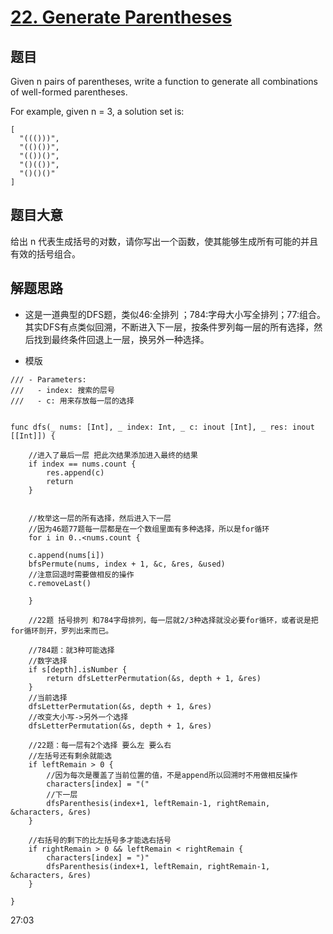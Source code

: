 # [22. Generate Parentheses](https://leetcode.com/problems/generate-parentheses/)


## 题目

Given n pairs of parentheses, write a function to generate all combinations of well-formed parentheses.

For example, given n = 3, a solution set is:


    [
      "((()))",
      "(()())",
      "(())()",
      "()(())",
      "()()()"
    ]


## 题目大意

给出 n 代表生成括号的对数，请你写出一个函数，使其能够生成所有可能的并且有效的括号组合。


## 解题思路

- 这是一道典型的DFS题，类似46:全排列 ；784:字母大小写全排列；77:组合。其实DFS有点类似回溯，不断进入下一层，按条件罗列每一层的所有选择，然后找到最终条件回退上一层，换另外一种选择。

- 模版
```
/// - Parameters:
///   - index: 搜索的层号
///   - c: 用来存放每一层的选择


func dfs(_ nums: [Int], _ index: Int, _ c: inout [Int], _ res: inout [[Int]]) {

    //进入了最后一层 把此次结果添加进入最终的结果
    if index == nums.count {
        res.append(c)
        return
    }
   
   
    //枚举这一层的所有选择，然后进入下一层
    //因为46题77题每一层都是在一个数组里面有多种选择，所以是for循环
    for i in 0..<nums.count {
    
    c.append(nums[i])
    bfsPermute(nums, index + 1, &c, &res, &used)
    //注意回退时需要做相反的操作
    c.removeLast()
    
    }

    //22题 括号排列 和784字母排列，每一层就2/3种选择就没必要for循环，或者说是把for循环剖开，罗列出来而已。
    
    //784题：就3种可能选择
    //数字选择
    if s[depth].isNumber {
        return dfsLetterPermutation(&s, depth + 1, &res)
    }
    //当前选择
    dfsLetterPermutation(&s, depth + 1, &res)
    //改变大小写->另外一个选择
    dfsLetterPermutation(&s, depth + 1, &res)
    
    //22题：每一层有2个选择 要么左 要么右
    //左括号还有剩余就能选
    if leftRemain > 0 {
        //因为每次是覆盖了当前位置的值，不是append所以回溯时不用做相反操作
        characters[index] = "("
        //下一层
        dfsParenthesis(index+1, leftRemain-1, rightRemain, &characters, &res)
    }

    //右括号的剩下的比左括号多才能选右括号
    if rightRemain > 0 && leftRemain < rightRemain {
        characters[index] = ")"
        dfsParenthesis(index+1, leftRemain, rightRemain-1, &characters, &res)
    }
    
}

```

27:03
